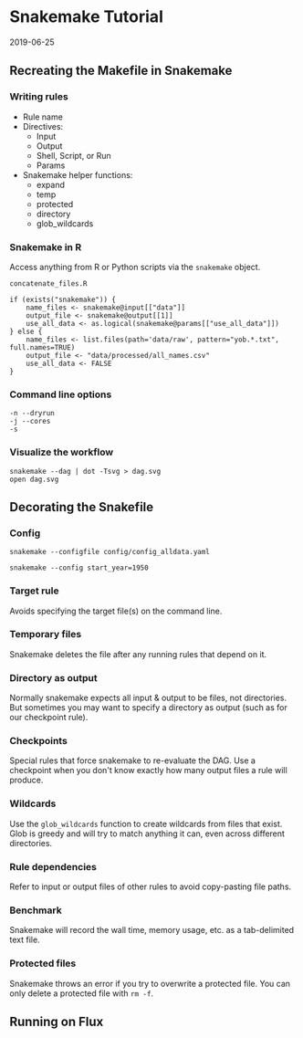 # Snakemake Tutorial

2019-06-25

## Recreating the Makefile in Snakemake

### Writing rules

- Rule name
- Directives:
    - Input
    - Output
    - Shell, Script, or Run
    - Params
- Snakemake helper functions:
    - expand
    - temp
    - protected
    - directory
    - glob_wildcards

### Snakemake in R

Access anything from R or Python scripts via the `snakemake` object.

`concatenate_files.R`
```
if (exists("snakemake")) {
    name_files <- snakemake@input[["data"]]
	output_file <- snakemake@output[[1]]
    use_all_data <- as.logical(snakemake@params[["use_all_data"]])
} else {
    name_files <- list.files(path='data/raw', pattern="yob.*.txt", full.names=TRUE)
	output_file <- "data/processed/all_names.csv"
    use_all_data <- FALSE
}
```

### Command line options

```
-n --dryrun
-j --cores
-s
```

### Visualize the workflow

```
snakemake --dag | dot -Tsvg > dag.svg
open dag.svg
```

## Decorating the Snakefile

### Config

```
snakemake --configfile config/config_alldata.yaml
```

```
snakemake --config start_year=1950
```

### Target rule

Avoids specifying the target file(s) on the command line.

### Temporary files

Snakemake deletes the file after any running rules that depend on it.

### Directory as output

Normally snakemake expects all input & output to be files, not directories.
But sometimes you may want to specify a directory as output (such as for our checkpoint rule).

### Checkpoints

Special rules that force snakemake to re-evaluate the DAG.
Use a checkpoint when you don't know exactly how many output files a rule will produce.

### Wildcards

Use the `glob_wildcards` function to create wildcards from files that exist. Glob is greedy and will try to match anything it can, even across different directories.

### Rule dependencies

Refer to input or output files of other rules to avoid copy-pasting file paths.

### Benchmark

Snakemake will record the wall time, memory usage, etc. as a tab-delimited text file.

### Protected files

Snakemake throws an error if you try to overwrite a protected file.
You can only delete a protected file with `rm -f`.

## Running on Flux
